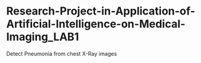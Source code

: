 # Research-Project-in-Application-of-Artificial-Intelligence-on-Medical-Imaging_LAB1
Detect Pneumonia from chest X-Ray images
